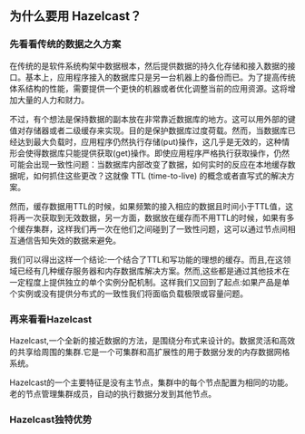 为什么要用 Hazelcast？
--------

### 先看看传统的数据之久方案

在传统的是软件系统构架中数据根本，然后提供数据的持久化存储和接入数据的接口。基本上，应用程序接入的数据库只是另一台机器上的备份而已。为了提高传统体系结构的性能，需要提供一个更快的机器或者优化调整当前的应用资源。这将增加大量的人力和财力。

不过，有个想法是保持数据的副本放在非常靠近数据库的地方。这可以用外部的键值对存储器或者二级缓存来实现。目的是保护数据库过度荷载。然而，当数据库已经达到最大负载时，应用程序仍然执行存储(put)操作，这几乎是无效的，这种情形会使得数据库只能提供获取(get)操作。即使应用程序严格执行获取操作，仍然可能会出现一致性问题：当数据库内部改变了数据，如何实时的反应在本地缓存数据呢，如何抓住这些更改？这就像 TTL (time-to-live) 的概念或者直写式的解决方案。

然而，缓存数据用TTL的时候，如果频繁的接入相应的数据且时间小于TTL值，这将再一次获取到无效数据，另一方面，数据放在缓存而不用TTL的时候，如果有多个缓存集群，这样我们再一次在他们之间碰到了一致性问题，这可以通过节点间相互通信告知失效的数据来避免。

我们可以得出这样一个结论:一个结合了TTL和写功能的理想的缓存。而且,在这领域已经有几种缓存服务器和内存数据库解决方案。然而,这些都是通过其他技术在一定程度上提供独立的单个实例分配机制。这样我们又回到了起点:如果产品是单个实例或没有提供分布式的一致性我们将面临负载极限或容量问题。

### 再来看看Hazelcast

Hazelcast,一个全新的接近数据的方法，是围绕分布式来设计的。数据灵活和高效的共享给周围的集群.它是一个可集群和高扩展性的用于数据分发的内存数据网格系统。

Hazelcast的一个主要特征是没有主节点，集群中的每个节点配置为相同的功能。老的节点管理集群成员，自动的执行数据分发到其他节点。

### Hazelcast独特优势




























